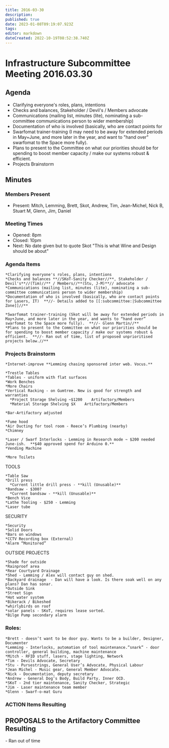 ```yaml
---
title: 2016-03-30
description: 
published: true
date: 2023-01-08T09:19:07.923Z
tags: 
editor: markdown
dateCreated: 2022-10-19T08:52:38.740Z
---
```


# Infrastructure Subcommittee Meeting 2016.03.30

## Agenda

-   Clarifying everyone's roles, plans, intentions
-   Checks and balances, Stakeholder / Devil's / Members advocate
-   Communications (mailing list, minutes (lite), nominating a sub-committee communications person to wider membership)
-   Documentation of who is involved (basically, who are contact points for
-   Swarfomat trainer-training (I may need to be away for extended periods in May+June, and more later in the year, and want to "hand over" swarfomat to the Space more fully).
-   Plans to present to the Committee on what our priorities should be for spending to boost member capacity / make our systems robust & efficient.
-   Projects Brainstorm

## Minutes

### Members Present

-   Present: Mitch, Lemming, Brett, Skot, Andrew, Tim, Jean-Michel, Nick B, Stuart M, Glenn, Jim, Daniel

### Meeting Times

-   Opened: 8pm
-   Closed: 10pm
-   Next: No date given but to quote Skot "This is what Wine and Design should be about"

### Agenda Items

    *Clarifying everyone's roles, plans, intentions
    *Checks and balances **//SKoT-Sanity Checker//**, Stakeholder / Devil's**//(Tim)//** / Members//**(Stu, J-M)**// advocate
    *Communications (mailing list, minutes (lite), nominating a sub-committee communications person to wider membership)
    *Documentation of who is involved (basically, who are contact points for Lasers, IT)  **//- Details added to [[:subcommittee:|Subcommittee Zone]]//**

    *Swarfomat trainer-training (Skot will be away for extended periods in May+June, and more later in the year, and wants to “hand over” swarfomat to the Space more fully).  **//- Glenn Martin//**
    *Plans to present to the Committee on what our priorities should be for spending to boost member capacity / make our systems robust & efficient.  **//- Ran out of time, list of proposed unprioritised projects below.//**

### Projects Brainstorm

    *Internet-improve **Lemming chasing sponsored inter web. Vocus.**

    *Trestle Tables
    *Tables - uniform with flat surfaces
    *Work Benches
    *More Chairs
    *Vertical Racking - on Gumtree. New is good for strength and warranties
      *Project Storage Shelving ~$1200    Artifactory/Members
      *Material Storage Shelving $X    Artifactory/Members

    *Bar-Artifactory adjusted

    *Fume hood
    *Air Ducting for tool room - Reece’s Plumbing (nearby)
    *Chimney 

    *Laser / Swarf Interlocks - Lemming in Research mode ~ $200 needed June-ish.  **$40 approved spend for Arduino 0.**
    *Vending Machine

    *More Toilets

TOOLS

    *Table Saw
    *Drill press
      *Current little drill press - **kill (Unusable)**
    *Bandsaw - $300?
      *Current bandsaw - **kill (Unusable)**
    *Bench Vice
    *Lathe Tooling - $250 - Lemming
    *Laser tube

SECURITY

    *Security 
    *Solid Doors
    *Bars on windows
    *CCTV Recording box (External)
    *Alarm “Monitored”

OUTSIDE PROJECTS

    *Shade for outside
    *Rainproof area
    *Rear Courtyard Drainage
    *Shed - Lemming / Alex will contact guy on shed.
    *Backyard drainage  - Dan will have a look. Is there soak well on any plans? Dan has sonar.
    *Outside Sink
    *Street Sign
    *Hot water system
    *Bikerack / Bikeshed
    *whirlybirds on roof
    *solar panels - SKoT, requires lease sorted.
    *Bilge Pump secondary alarm

### Roles:

    *Brett - doesn’t want to be door guy. Wants to be a builder, Designer, Documenter
    *Lemming - Interlocks, automation of tool maintenance.”snark” - door controller, general building, machine maintenance
    *Mitch - RFID stuff, lasers, stage lighting, Network
    *Tim - Devils Advocate, Secretary
    *Stu - Pursestrings, General User’s Advocate, Physical Labour
    *Jean Michel - Music gear, General Member Advocate.
    *Nick - Documentation, deputy secretary
    *Andrew - General Dog’s Body, Build Party. Inner OCD. 
    *SKoT - 2nd tier maintenance, Sanity Checker, Strategic
    *Jim - Laser maintenance team member
    *Glenn - Swarf-o-mat Guru

### ACTION Items Resulting

## PROPOSALS to the Artifactory Committee Resulting

\- Ran out of time
